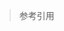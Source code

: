 > 参考引用

[1]: http://concurrent.redspider.group/	"深入浅出Java多线程"
[2]: https://book.douban.com/subject/10484692/	"Java并发编程实战"
[3]: https://docs.oracle.com/en/java/javase/17/docs/api/index.html	"JavaSE 17 Docs"

